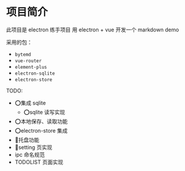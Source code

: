 # 项目简介

此项目是 electron 练手项目
用 electron + vue 开发一个 markdown demo

采用的包：
- `bytemd`
- `vue-router`
- `element-plus`
- `electron-sqlite`
- `electron-store`


TODO:
- ⭕集成 sqlite
    - ⭕sqlite 读写实现
- ⭕本地保存、读取功能
- ⭕electron-store 集成
- 🚧托盘功能
- 🚧setting 页实现
- ipc 命名规范
- TODOLIST 页面实现